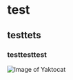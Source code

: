 # test
## testtets
### testtesttest

![Image of Yaktocat](https://octodex.github.com/images/yaktocat.png)
